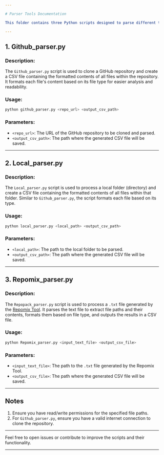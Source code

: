 ```yaml
---

# Parser Tools Documentation

This folder contains three Python scripts designed to parse different types of input data and generate a CSV file as output. Each script serves a unique purpose, as described below:

---
```


## 1. **Github_parser.py**

### Description:
The `Github_parser.py` script is used to clone a GitHub repository and create a CSV file containing the formatted contents of all files within the repository. It formats each file's content based on its file type for easier analysis and readability.

### Usage:
```bash
python github_parser.py <repo_url> <output_csv_path>
```

### Parameters:
- `<repo_url>`: The URL of the GitHub repository to be cloned and parsed.
- `<output_csv_path>`: The path where the generated CSV file will be saved.

---

## 2. **Local_parser.py**

### Description:
The `Local_parser.py` script is used to process a local folder (directory) and create a CSV file containing the formatted contents of all files within that folder. Similar to `Github_parser.py`, the script formats each file based on its type.

### Usage:
```bash
python local_parser.py <local_path> <output_csv_path>
```

### Parameters:
- `<local_path>`: The path to the local folder to be parsed.
- `<output_csv_path>`: The path where the generated CSV file will be saved.

---

## 3. **Repomix_parser.py**

### Description:
The `Repopack_parser.py` script is used to process a `.txt` file generated by the [Repomix Tool](https://github.com/yamadashy/repomix). It parses the text file to extract file paths and their contents, formats them based on file type, and outputs the results in a CSV file.

### Usage:
```bash
python Repomix_parser.py <input_text_file> <output_csv_file>
```

### Parameters:
- `<input_text_file>`: The path to the `.txt` file generated by the Repomix Tool.
- `<output_csv_file>`: The path where the generated CSV file will be saved.

---

## Notes

1. Ensure you have read/write permissions for the specified file paths.
2. For `Github_parser.py`, ensure you have a valid internet connection to clone the repository.

---

Feel free to open issues or contribute to improve the scripts and their functionality.

---